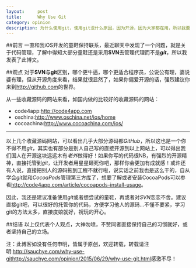 ```yaml
---
layout:     post
title:      Why Use Git
category: opinion
description: 为什么使用git，使用git没什么原因，因为开源，因为大家都在用，所以我要跟上他们的步伐，才能让我学到更多。
---
```


##前言
一直和我iOS开发的童鞋保持联系，最近聊天中发现了一个问题，就是关于代码管理，了解中得知大部分童鞋还是采用**SVN**去管理代理而不是***git***，所以我发表了此博文。

##观点
对于**SVN**与**git**区别，哪个更牛逼，哪个更适合程序员，公说公有理，婆说婆有理，但从开源角度来看，结果就很显然了，如果你偏爱开源的话，强烈建议你来到<http://github.com>的世界。

从一些收藏源码的网站来看，如国内做的比较好的收藏源码的网站：

* code4app:<http://code4app.com>
* oschina:<http://www.oschina.net/ios/home>
* cocoachina:<http://www.cocoachina.com/ios/>
***
以上几个收藏源码网站，可以看出几乎大部分源码都*GitHub*，所以这也是一个你不得不用*git*，其实也有部分是别人自己写的直接开源到以上网站上，可以得出我们国人在开源这块远远木有*老外*做得好！如果你写的代码很NB，有强烈的开源精神，直接托管到*git*，让开发者用星星砸死你吧，那样你会更加有成就感！或许还有人说，直接把别人的源码拖到工程不就行啦，说实话之前我也是这么干的，自从学会*git*就和*CocoaPods*管理第三方库了，想要了解或者安装CocoaPods可以参看<http://code4app.com/article/cocoapods-install-usage>。

因此，我还是建议准备使用*git*或者想尝试的童鞋，再或者对*SVN*恋恋不舍。建议直接git吧，可以很好的托管你的代码，方便学习他人的源码...不懂不要紧，学习git的方法太多，直接度娘就好，祝玩的开心。

##结语
以上仅代表个人观点，大神勿喷，不赞同者直接保持自己的习惯就好，或者坚持自己的立场。

注：此博客如没有任何申明，皆属于原创，欢迎转载，转载请注明:<a href="http://sauchye.com/opinion/2015/06/29/why-use-git.html/">http://sauchye.com/why-use-githttp://sauchye.com/opinion/2015/06/29/why-use-git.html</a>感激不尽！






